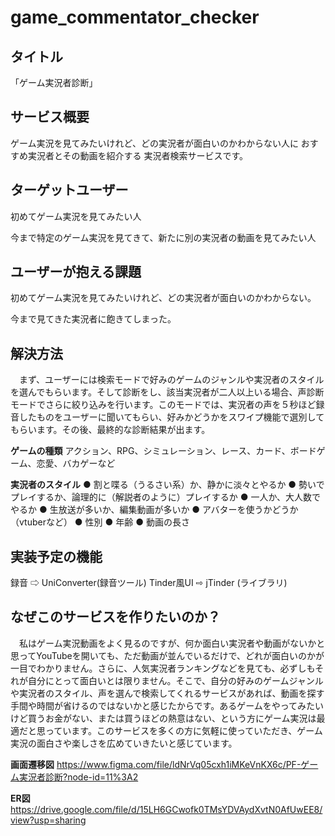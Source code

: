 # game_commentator_checker

## タイトル
「ゲーム実況者診断」

## サービス概要
ゲーム実況を見てみたいけれど、どの実況者が面白いのかわからない人に
おすすめ実況者とその動画を紹介する
実況者検索サービスです。

## ターゲットユーザー
初めてゲーム実況を見てみたい人

今まで特定のゲーム実況を見てきて、新たに別の実況者の動画を見てみたい人

## ユーザーが抱える課題
初めてゲーム実況を見てみたいけれど、どの実況者が面白いのかわからない。

今まで見てきた実況者に飽きてしまった。

## 解決方法
　まず、ユーザーには検索モードで好みのゲームのジャンルや実況者のスタイルを選んでもらいます。そして診断をし、該当実況者が二人以上いる場合、声診断モードでさらに絞り込みを行います。このモードでは、実況者の声を５秒ほど録音したものをユーザーに聞いてもらい、好みかどうかをスワイプ機能で選別してもらいます。その後、最終的な診断結果が出ます。

**ゲームの種類**
アクション、RPG、シミュレーション、レース、カード、ボードゲーム、恋愛、バカゲーなど

**実況者のスタイル**
● 割と喋る（うるさい系）か、静かに淡々とやるか
● 勢いでプレイするか、論理的に（解説者のように）プレイするか
● 一人か、大人数でやるか
● 生放送が多いか、編集動画が多いか
● アバターを使うかどうか（vtuberなど）
● 性別
● 年齢
● 動画の長さ

## 実装予定の機能
録音 ⇨ UniConverter(録音ツール)
Tinder風UI ⇨ jTinder (ライブラリ)

## なぜこのサービスを作りたいのか？
　私はゲーム実況動画をよく見るのですが、何か面白い実況者や動画がないかと思ってYouTubeを開いても、ただ動画が並んでいるだけで、どれが面白いのかが一目でわかりません。さらに、人気実況者ランキングなどを見ても、必ずしもそれが自分にとって面白いとは限りません。そこで、自分の好みのゲームジャンルや実況者のスタイル、声を選んで検索してくれるサービスがあれば、動画を探す手間や時間が省けるのではないかと感じたからです。あるゲームをやってみたいけど買うお金がない、または買うほどの熱意はない、という方にゲーム実況は最適だと思っています。このサービスを多くの方に気軽に使っていただき、ゲーム実況の面白さや楽しさを広めていきたいと感じています。

**画面遷移図**
https://www.figma.com/file/ldNrVq05cxh1iMKeVnKX6c/PF-ゲーム実況者診断?node-id=11%3A2

**ER図**
https://drive.google.com/file/d/15LH6GCwofk0TMsYDVAydXvtN0AfUwEE8/view?usp=sharing